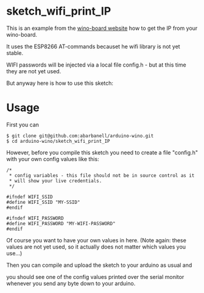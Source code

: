 # sketch_wifi_print_IP

This is an example from the [wino-board website](http://www.wino-board.com) how to get the IP from your wino-board.

It uses the ESP8266 AT-commands becauset he wifi library is not yet stable.


WIFI passwords will be injected via a local file config.h - but at this
time they are not yet used.

But anyway here is how to use this sketch: 

# Usage

First you can 

```
$ git clone git@github.com:abarbanell/arduino-wino.git
$ cd arduino-wino/sketch_wifi_print_IP
```

However, before you compile this sketch you need to create a file
"config.h" with your own config values like this: 

```
/*
 * config variables - this file should not be in source control as it 
 * will show your live credentials.
 */

#ifndef WIFI_SSID
#define WIFI_SSID "MY-SSID"
#endif

#ifndef WIFI_PASSWORD
#define WIFI_PASSWORD "MY-WIFI-PASSWORD"
#endif
```

Of course you want to have your own values in here. (Note again: these
values are not yet used, so it actually does not matter which values
you use...)

Then you can compile and upload the sketch to your arduino as usual and

you should see one of the config values printed over the serial monitor
whenever you send any byte down to your arduino.

